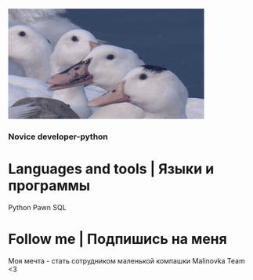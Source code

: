 [![Header | Шапка](https://github.com/FenixLaz/FenixLaz/blob/main/P63M.gif)](https://vk.com/chudin.dima)

### Novice developer-python

# Languages and tools | Языки и программы

Python
Pawn
SQL

# Follow me | Подпишись на меня

Моя мечта - стать сотрудником маленькой компашки Malinovka Team <3
